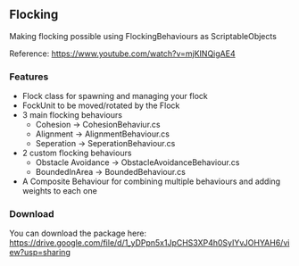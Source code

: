 ## Flocking 

Making flocking possible using FlockingBehaviours as ScriptableObjects

Reference: https://www.youtube.com/watch?v=mjKINQigAE4

### Features

  - Flock class for spawning and managing your flock
  - FockUnit to be moved/rotated by the Flock 
  - 3 main flocking behaviours
    - Cohesion -> CohesionBehaviur.cs
    - Alignment -> AlignmentBehaviour.cs
    - Seperation -> SeperationBehaviour.cs
  - 2 custom flocking behaviours
    - Obstacle Avoidance -> ObstacleAvoidanceBehaviour.cs
    - BoundedInArea -> BoundedBehaviour.cs
  - A Composite Behaviour for combining multiple behaviours and adding weights to each one
  
### Download

You can download the package here: https://drive.google.com/file/d/1_yDPpn5x1JpCHS3XP4h0SyIYvJOHYAH6/view?usp=sharing
